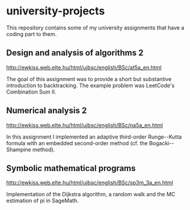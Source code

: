 # university-projects
This repository contains some of my university assignments that have a coding part to them. 

## Design and analysis of algorithms 2
http://ewkiss.web.elte.hu/html/ujbsc/english/BSc/at5a_en.html

The goal of this assignment was to provide a short but substantive introduction to backtracking. The example problem was LeetCode's Combination Sum II.

## Numerical analysis 2
http://ewkiss.web.elte.hu/html/ujbsc/english/BSc/na5a_en.html

In this assignment I implemented an adaptive third-order Runge--Kutta formula with an embedded second-order method (cf. the Bogacki--Shampine method).

## Symbolic mathematical programs
http://ewkiss.web.elte.hu/html/ujbsc/english/BSc/sp3m_3a_en.html

Implementation of the Dijkstra algorithm, a random walk and the MC estimation of pi in SageMath.
